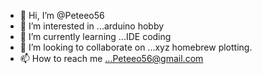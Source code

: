 - 👋 Hi, I’m @Peteeo56
- 👀 I’m interested in ...arduino hobby
- 🌱 I’m currently learning ...IDE coding
- 💞️ I’m looking to collaborate on ...xyz homebrew plotting.
- 📫 How to reach me ...Peteeo56@gmail.com

<!---
Peteeo56/Peteeo56 is a ✨ special ✨ repository because its `README.md` (this file) appears on your GitHub profile.
You can click the Preview link to take a look at your changes.
--->
